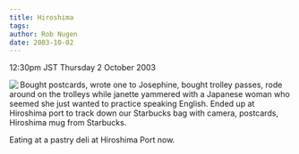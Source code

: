 ```yaml
---
title: Hiroshima
tags: 
author: Rob Nugen
date: 2003-10-02
---
```


<p class=date>12:30pm JST Thursday 2 October 2003</p>

<p><a href="/images/travel/japan2003-2004/005_janette-trip/janette_trip-Images/13.jpg"><img
src="/images/travel/japan2003-2004/005_janette-trip/janette_trip-Thumbnails/13.jpg"
border=0 align=left></a>
Bought postcards, wrote one to Josephine, bought trolley passes,
rode around on the trolleys while janette yammered with a Japanese
woman who seemed she just wanted to practice speaking English.  Ended
up at Hiroshima port to track down our Starbucks bag with camera,
postcards, Hiroshima mug from Starbucks.</p>

<p>Eating at a pastry deli at Hiroshima Port now.</p>

